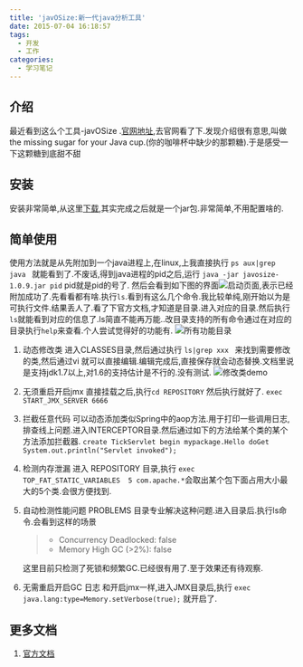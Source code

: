 ```yaml
---
title: 'javOSize:新一代java分析工具'
date: 2015-07-04 16:18:57
tags:
  - 开发
  - 工作
categories: 
  - 学习笔记
---
```


## 介绍 ##
最近看到这么个工具-javOSize .[官网地址](http://www.javosize.com/),去官网看了下.发现介绍很有意思,叫做 the missing sugar for your Java cup.(你的咖啡杯中缺少的那颗糖).于是感受一下这颗糖到底甜不甜

## 安装 ##
安装非常简单,从这里[下载](http://www.javosize.com/download.html),其实完成之后就是一个jar包.非常简单,不用配置啥的.

## 简单使用 ##
使用方法就是从先附加到一个java进程上,在linux,上我直接执行
`ps aux|grep java `
 就能看到了.不废话,得到java进程的pid之后,运行 `java -jar javosize-1.0.9.jar pid` pid就是pid的号了. 然后会看到如下图的界面![启动页面](/images/javosize_start_up.jpg),表示已经附加成功了.先看看都有啥.执行`ls`.看到有这么几个命令.我比较单纯,刚开始以为是可执行文件.结果丢人了.看了下官方文档,才知道是目录.进入对应的目录.然后执行```ls```就能看到对应的信息了.ls简直不能再万能..改目录支持的所有命令通过在对应的目录执行`help`来查看.个人尝试觉得好的功能有. 
![所有功能目录](/images/javosize_command_ls.jpg)

1. 动态修改类
 进入CLASSES目录,然后通过执行
 `ls|grep xxx `
 来找到需要修改的类,然后通过vi 就可以直接编辑.编辑完成后,直接保存就会动态替换.文档里说是支持jdk1.7以上,对1.6的支持估计是不行的.没有测试.
 ![修改类demo](/images/javosize_command_class_modify.jpg)
2. 无须重启开启jmx
 直接挂载之后,执行`cd REPOSITORY` 然后执行就好了.
`exec START_JMX_SERVER 6666`
3. 拦截任意代码
 可以动态添加类似Spring中的aop方法.用于打印一些调用日志,排查线上问题.进入INTERCEPTOR目录.然后通过如下的方法给某个类的某个方法添加拦截器.
 `create TickServlet begin mypackage.Hello doGet System.out.println("Servlet invoked");`
4. 检测内存泄漏
进入 REPOSITORY 目录,执行 ` exec  TOP_FAT_STATIC_VARIABLES  5 com.apache.* `会取出某个包下面占用大小最大的5个类.会很方便找到.
5.  自动检测性能问题
PROBLEMS 目录专业解决这种问题.进入目录后.执行ls命令.会看到这样的场景
    >* Concurrency
    >    Deadlocked: false
    >* Memory
    >    High GC (>2%): false
  
    这里目前只检测了死锁和频繁GC.已经很有用了.至于效果还有待观察.

6. 无需重启开启GC 日志
  和开启jmx一样,进入JMX目录后,执行
    `exec java.lang:type=Memory.setVerbose(true);`
   就开启了.

## 更多文档 ##
1. [官方文档](http://www.javosize.com/gettingStarted.html)
